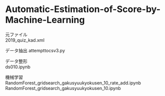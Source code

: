 # Automatic-Estimation-of-Score-by-Machine-Learning

元ファイル  
2019_quiz_kad.xml

データ抽出
attempttocsv3.py

データ整形  
ds010.ipynb

機械学習  
RandomForest_gridsearch_gakusyuukyokusen_10_rate_add.ipynb
RandomForest_gridsearch_gakusyuukyokusen_10.ipynb
